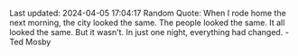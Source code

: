 Last updated: 2024-04-05 17:04:17
Random Quote: When I rode home the next morning, the city looked the same. The people looked the same. It all looked the same. But it wasn't. In just one night, everything had changed. - Ted Mosby